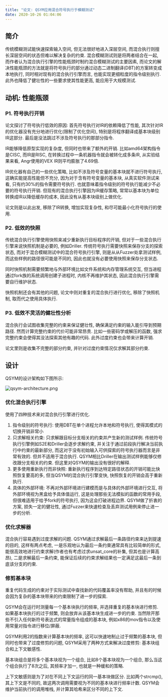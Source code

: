```yaml
---
title: "论文: QSYM应用混合符号执行于模糊测试"
date: 2020-10-26 01:04:06
---
```


## 简介

传统模糊测试能快速探索输入空间, 但无法很好地进入深层空间, 而混合执行则擅长深层空间的状态但难以解决复杂的约束. 混合模糊测试则是将两者结合在一起, 而作者认为混合执行引擎的性能瓶颈时制约混合模糊测试的主要因素, 而论文的解决性能瓶颈的方法就是将符号执行的部分通过动态二进制翻译(DBT)的方案转变成本地执行, 同时相对现有的混合执行引擎而言, 也能实现更细粒度的指令级别执行. 此外也降低了健壮性的一些要求使其性能更高, 能应用于大规模测试. 

## 动机: 性能瓶颈

### P1. 符号执行开销

论文探讨了符号执行低效的原因: 首先符号执行对IR的依赖降低了性能, 其次针对IR的优化器没有充分地进行优化(限制了优化空间), 特别是将程序翻译成基本块级别IR这部分. 最后是没法跳过不涉及符号执行的那部分指令. 

IR能够降低原型实现的复杂度, 但同时也带来了额外的开销. 比如amd64架构指令是CISC, 而IR是RISC, 在转换过程中一条机器指令就会被转化成多条IR, 从实验结果来看, Angr使用的VEX IR则平均膨胀了4.69倍. 

IR优化器有自己的一些优化策略, 比如不涉及符号变量的基本块就不进行符号执行, 这确实能提高性能但不充分, 因为对于含有符号变量的基本块, 从真实软件测试来看, 只有约30%的指令需要符号执行. 也就意味着指令级别的符号执行能减少不必要的符号执行开销. 但现有的混合执行引擎因为IR缓存策略, 常常以基本块为单位转换成IR以降低缓存的成本, 因此没有从基本块级别上做优化. 

论文则是以此出发, 移除了IR转换, 增加实现复杂性, 和尽可能最小化符号执行的使用. 

### P2. 低效的快照

传统混合执行引擎使用快照来减少重新执行目标程序的开销, 但对于一些混合执行引擎来说快照机制是必要的, 例如Driller. 传统符号执行需要快照来保存分支的探索状态, 而对于混合模糊测试中的混合符号执行引擎, 则是从从Fuzzer处拿测试样例, 而这些样例的路径很可能是不同的, 因此也就没有必要使用快照来保存分支状态. 

同时快照机制需要频繁地与外部环境比如文件系统和内存管理系统交互, 但当进程通过fork族的系统调用创建子进程时, 内核不再维护其状态, 因此混合执行引擎需要自行维护状态. 

快照机制还会有其他的问题, 论文中则对重复的混合执行进行优化, 移除了快照机制, 取而代之使用具体执行. 

### P3. 低效不灵活的健壮性分析

混合执行会试图收集完整的约束来保证健壮性, 确保满足约束的输入能引导到预期路径. 然而计算完整约束的代价可能非常昂贵. 比如一些密码学或解压的函数, 强求完整约束会使得其没法探索其他有趣的代码. 此外过度约束也会带来计算开销. 

论文里则是收集不完整的部分约束, 并针对过度约束情况仅求解其部分约束. 

## 设计

QSYM的设计架构如下图所示: 

![qsym-architecture.png](https://i.loli.net/2020/10/26/t6fYoxhIrCbGq9s.png)

### 优化混合执行引擎

使用了四种技术来对混合执行引擎进行优化. 

1. 指令级别的符号执行: 使用DBT在单个进程允许本地和符号执行, 使得其模式的切换开销非常小
2. 只求解相关约束: 只求解跟目标分支相关的约束并产生新的测试样例. 传统符号执行引擎例如S2E和Driller会逐步求解约束, 并关注于通过前段执行解决当前执行中约束的最新部分, 而这对于没有初始输入可供探索的符号执行器而言是非常有效的. 但并不适用于混合执行. QSYM相比Driller在输出测试样例能够仅修改跟分支相关的约束. 但这里对QSYM的输出没有很好的解释. 
3. 更多使用重新执行而非快照: 重新执行程序到达特定路径状态的开销可能比快照恢复要高的多, 但当QSYM的混合执行引擎变快, 快照恢复的开销会高于重新执行. 
4. 具体的外部环境: 不再对外部环境进行建模而是与具体的外部环境进行交互, 将外部环境视为黑盒给予具体值运行, 这是处理那些无法模拟的函数的常用手段, 但很难适用于给予fork的符号执行, 因为这会打破进程边界. QSYM做了折衷的方案, 损失一定的健壮性, 通过Fuzzer来快速检查及丢弃测试用例来停止进一步的分析. 

### 优化求解器

混合执行容易遇到过度求解的问题. QSYM通过求解最后一条路径约束来达到提速的目的, 这样有两点考虑, 一是乐观地认为最后一条约束通常具有比较简单的形式, 能很高效地进行约束求解(作者也有考虑过求unsat_core的补集, 但其也是计算高昂), 二是求解最后一条约束, 能保证后续的约束求解结果也一定满足这最后一条到底该分支的约束.

### 修剪基本块

重复代码生成的约束对于实际测试中查找新的代码覆盖率没有帮助, 并且有的时候会因为复杂的基本块带来的约束限制了进一步的探索. 

QSYM会在运行时测量每一个基本块执行的频率, 并选择重复的基本块进行修剪. 如果基本块执行的过于频繁, 则会放弃从该基本块生成进一步的约束. 当然除开那些不引入任何新符号表达式的常量指令组成的基本块, 例如x86的mov指令以及使用常量对指令进行移位/屏蔽. 

QSYM利用2的指数来计算基本块的频率, 这可以快速地制止过于频繁的基本块, 但同时也带来了过度修剪的问题, QSYM采用了两种方式来解决过度修剪: 基本块组合和上下文敏感性. 

基本块组合是将多个基本块视为一个组合, 比如8个基本块视为一个组合, 那么当这个组合执行了8次之后, 其频率才加一, 也就是一种缓和的策略. 

上下文敏感则是为了对在不同上下文运行的同一基本块做区分. 比如两个strcmp(), 其上下文是不同的, 故这两次调用需要视为不同的基本块进行频率计数. QSYM会维护当前执行的调用堆栈, 并计算其哈希来区分不同的上下文. 